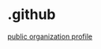 # .github
[public organization profile](https://github.com/south-coast-science/.github/tree/main/profile)
